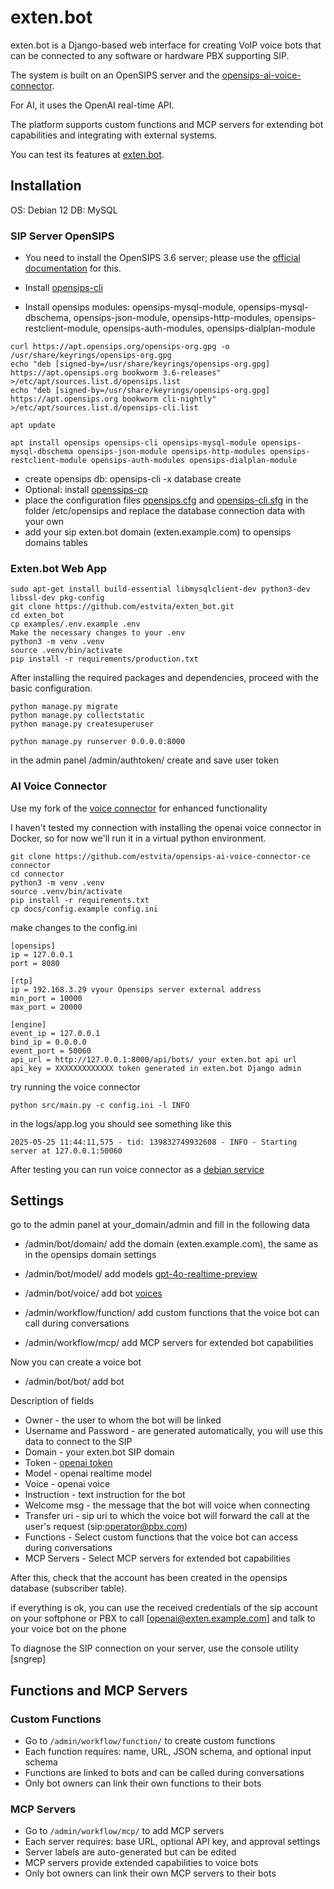 # exten.bot

exten.bot is a Django-based web interface for creating VoIP voice bots that can be connected to any software or hardware PBX supporting SIP.

The system is built on an OpenSIPS server and the [opensips-ai-voice-connector](https://github.com/OpenSIPS/opensips-ai-voice-connector-ce).

For AI, it uses the OpenAI real-time API.

The platform supports custom functions and MCP servers for extending bot capabilities and integrating with external systems.

You can test its features at [exten.bot](https://exten.bot).

## Installation

OS: Debian 12
DB: MySQL

### SIP Server OpenSIPS

+ You need to install the OpenSIPS 3.6 server; please use the [official documentation](https://www.opensips.org/Documentation/Manual-3-6) for this.

+ Install [opensips-cli](https://github.com/OpenSIPS/opensips-cli/blob/master/docs/INSTALLATION.md)
+ Install opensips modules: opensips-mysql-module, opensips-mysql-dbschema, opensips-json-module, opensips-http-modules, opensips-restclient-module, opensips-auth-modules, opensips-dialplan-module
```
curl https://apt.opensips.org/opensips-org.gpg -o /usr/share/keyrings/opensips-org.gpg
echo "deb [signed-by=/usr/share/keyrings/opensips-org.gpg] https://apt.opensips.org bookworm 3.6-releases" >/etc/apt/sources.list.d/opensips.list
echo "deb [signed-by=/usr/share/keyrings/opensips-org.gpg] https://apt.opensips.org bookworm cli-nightly" >/etc/apt/sources.list.d/opensips-cli.list

apt update

apt install opensips opensips-cli opensips-mysql-module opensips-mysql-dbschema opensips-json-module opensips-http-modules opensips-restclient-module opensips-auth-modules opensips-dialplan-module
```
+ create opensips db: opensips-cli -x database create
+ Optional: install [openssips-cp](https://github.com/OpenSIPS/opensips-cp)
+ place the configuration files [opensips.cfg](examples/opensips.cfg) and [opensips-cli.sfg](examples/opensips-cli.cfg) in the folder 
/etc/opensips and replace the database connection data with your own
+ add your sip exten.bot domain (exten.example.com) to opensips domains tables

### Exten.bot Web App

```
sudo apt-get install build-essential libmysqlclient-dev python3-dev libssl-dev pkg-config
git clone https://github.com/estvita/exten_bot.git
cd exten_bot
cp examples/.env.example .env
Make the necessary changes to your .env
python3 -m venv .venv
source .venv/bin/activate
pip install -r requirements/production.txt
```

After installing the required packages and dependencies, proceed with the basic configuration.

```
python manage.py migrate
python manage.py collectstatic
python manage.py createsuperuser

python manage.py runserver 0.0.0.0:8000
```

in the admin panel /admin/authtoken/ create and save user token

### AI Voice Connector 
Use my fork of the [voice connector](https://github.com/estvita/opensips-ai-voice-connector-ce) for enhanced functionality

I haven't tested my connection with installing the openai voice connector in Docker, so for now we'll run it in a virtual python environment.

```
git clone https://github.com/estvita/opensips-ai-voice-connector-ce connector
cd connector 
python3 -m venv .venv
source .venv/bin/activate
pip install -r requirements.txt
cp docs/config.example config.ini
```

make changes to the config.ini

```
[opensips]
ip = 127.0.0.1
port = 8080

[rtp]
ip = 192.168.3.29 vyour Opensips server external address
min_port = 10000
max_port = 20000

[engine]
event_ip = 127.0.0.1
bind_ip = 0.0.0.0
event_port = 50060
api_url = http://127.0.0.1:8000/api/bots/ your exten.bot api url
api_key = XXXXXXXXXXXXX token generated in exten.bot Django admin
```

try running the voice connector


```
python src/main.py -c config.ini -l INFO
```

in the logs/app.log you should see something like this

```
2025-05-25 11:44:11,575 - tid: 139832749932608 - INFO - Starting server at 127.0.0.1:50060
```
After testing you can run voice connector as a [debian service](examples/connector.service)

## Settings

go to the admin panel at your_domain/admin and fill in the following data

+ /admin/bot/domain/ add the domain (exten.example.com), the same as in the opensips domain settings
+ /admin/bot/model/ add models [gpt-4o-realtime-preview](https://platform.openai.com/docs/models/gpt-4o-realtime-preview)
+ /admin/bot/voice/ add bot [voices](https://platform.openai.com/docs/guides/realtime-conversations#voice-options)

+ /admin/workflow/function/ add custom functions that the voice bot can call during conversations
+ /admin/workflow/mcp/ add MCP servers for extended bot capabilities

Now you can create a voice bot
+ /admin/bot/bot/ add bot

Description of fields

+ Owner - the user to whom the bot will be linked
+ Username and Password - are generated automatically, you will use this data to connect to the SIP
+ Domain - your exten.bot SIP domain
+ Token - [openai token](https://platform.openai.com/api-keys)
+ Model - openai realtime model
+ Voice - openai voice
+ Instruction - text instruction for the bot
+ Welcome msg - the message that the bot will voice when connecting
+ Transfer uri - sip uri to which the voice bot will forward the call at the user's request (sip:operator@pbx.com)
+ Functions - Select custom functions that the voice bot can access during conversations
+ MCP Servers - Select MCP servers for extended bot capabilities

After this, check that the account has been created in the opensips database (subscriber table).

if everything is ok, you can use the received credentials of the sip account on your softphone or PBX to call [openai@exten.example.com] and talk to your voice bot on the phone

To diagnose the SIP connection on your server, use the console utility [sngrep]

## Functions and MCP Servers

### Custom Functions
- Go to `/admin/workflow/function/` to create custom functions
- Each function requires: name, URL, JSON schema, and optional input schema
- Functions are linked to bots and can be called during conversations
- Only bot owners can link their own functions to their bots

### MCP Servers
- Go to `/admin/workflow/mcp/` to add MCP servers
- Each server requires: base URL, optional API key, and approval settings
- Server labels are auto-generated but can be edited
- MCP servers provide extended capabilities to voice bots
- Only bot owners can link their own MCP servers to their bots
